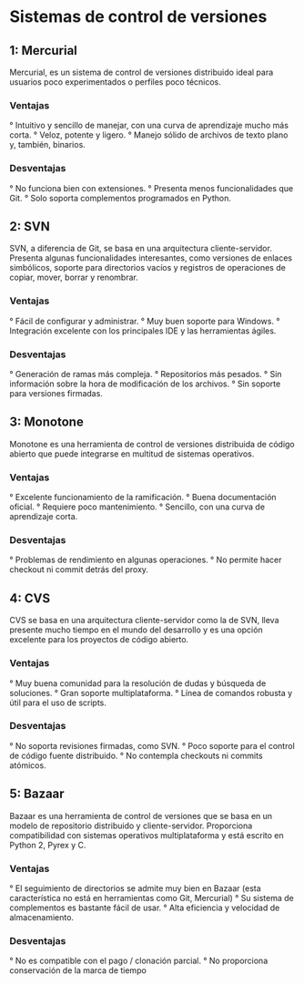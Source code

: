 # Sistemas de control de versiones

## 1: Mercurial
Mercurial, es un sistema de control de versiones distribuido ideal para usuarios poco experimentados o perfiles poco técnicos.

### Ventajas
°  Intuitivo y sencillo de manejar, con una curva de aprendizaje mucho más corta.
°  Veloz, potente y ligero.
°  Manejo sólido de archivos de texto plano y, también, binarios.
### Desventajas
°  No funciona bien con extensiones.
°  Presenta menos funcionalidades que Git.
°  Solo soporta complementos programados en Python.

## 2: SVN
SVN, a diferencia de Git, se basa en una arquitectura cliente-servidor. Presenta algunas funcionalidades interesantes, como versiones de enlaces simbólicos, soporte para directorios vacíos y registros de operaciones de copiar, mover, borrar y renombrar.

### Ventajas
°  Fácil de configurar y administrar.
°  Muy buen soporte para Windows.
°  Integración excelente con los principales IDE y las herramientas ágiles.
### Desventajas
°  Generación de ramas más compleja.
°  Repositorios más pesados.
°  Sin información sobre la hora de modificación de los archivos.
°  Sin soporte para versiones firmadas.

## 3: Monotone
Monotone es una herramienta de control de versiones distribuida de código abierto que puede integrarse en multitud de sistemas operativos.

### Ventajas
°  Excelente funcionamiento de la ramificación.
°  Buena documentación oficial.
°  Requiere poco mantenimiento.
°  Sencillo, con una curva de aprendizaje corta.
### Desventajas
°  Problemas de rendimiento en algunas operaciones.
°  No permite hacer checkout ni commit detrás del proxy.

## 4: CVS
CVS se basa en una arquitectura cliente-servidor como la de SVN, lleva presente mucho tiempo en el mundo del desarrollo y es una opción excelente para los proyectos de código abierto.

### Ventajas
°  Muy buena comunidad para la resolución de dudas y búsqueda de soluciones.
°  Gran soporte multiplataforma.
°  Línea de comandos robusta y útil para el uso de scripts.
### Desventajas 
°  No soporta revisiones firmadas, como SVN.
°  Poco soporte para el control de código fuente distribuido.
°  No contempla checkouts ni commits atómicos.

## 5: Bazaar
Bazaar es una herramienta de control de versiones que se basa en un modelo de repositorio distribuido y cliente-servidor. Proporciona compatibilidad con sistemas operativos multiplataforma y está escrito en Python 2, Pyrex y C.

### Ventajas
°  El seguimiento de directorios se admite muy bien en Bazaar (esta característica no está en herramientas como Git, Mercurial)
°  Su sistema de complementos es bastante fácil de usar.
°  Alta eficiencia y velocidad de almacenamiento.
### Desventajas
°  No es compatible con el pago / clonación parcial.
°  No proporciona conservación de la marca de tiempo





